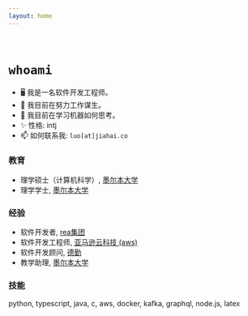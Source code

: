 ```yaml
---
layout: home
---
```


<br/>

# `whoami`

- 🖥️ 我是一名软件开发工程师。
- 🔭 我目前在努力工作谋生。
- 🌱 我目前在学习机器如何思考。
- ✨ 性格: intj
- 📫 如何联系我: `luo[at]jiahai.co`

### 教育

- 理学硕士（计算机科学）, [墨尔本大学](https://www.unimelb.edu.au/)
- 理学学士, [墨尔本大学](https://www.unimelb.edu.au/)

### 经验

- 软件开发者, [rea集团](https://www.rea-group.com/)
- 软件开发工程师, [亚马逊云科技 (aws)](https://aws.amazon.com/)
- 软件开发顾问, [德勤](https://www.deloitte.com/)
- 教学助理, [墨尔本大学](https://www.unimelb.edu.au/)

### 技能

python, typescript, java, c, aws, docker, kafka, graphql, node.js, latex
